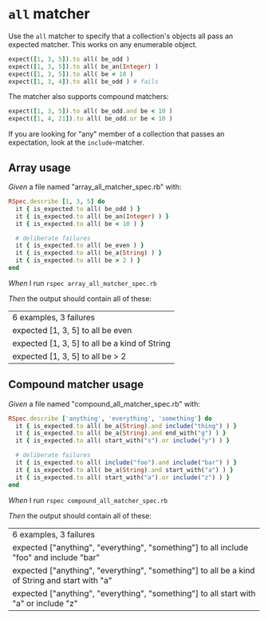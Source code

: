 # `all` matcher

Use the `all` matcher to specify that a collection's objects all pass an expected matcher. This works on any enumerable object.

  ```ruby
  expect([1, 3, 5]).to all( be_odd )
  expect([1, 3, 5]).to all( be_an(Integer) )
  expect([1, 3, 5]).to all( be < 10 )
  expect([1, 3, 4]).to all( be_odd ) # fails
  ```

  The matcher also supports compound matchers:

  ```ruby
  expect([1, 3, 5]).to all( be_odd.and be < 10 )
  expect([1, 4, 21]).to all( be_odd.or be < 10 )
  ```

  If you are looking for "any" member of a collection that passes an expectation, look at the `include`-matcher.

## Array usage

_Given_ a file named "array_all_matcher_spec.rb" with:

```ruby
RSpec.describe [1, 3, 5] do
  it { is_expected.to all( be_odd ) }
  it { is_expected.to all( be_an(Integer) ) }
  it { is_expected.to all( be < 10 ) }

  # deliberate failures
  it { is_expected.to all( be_even ) }
  it { is_expected.to all( be_a(String) ) }
  it { is_expected.to all( be > 2 ) }
end
```

_When_ I run `rspec array_all_matcher_spec.rb`

_Then_ the output should contain all of these:

|                                               |
|-----------------------------------------------|
| 6 examples, 3 failures                        |
| expected [1, 3, 5] to all be even             |
| expected [1, 3, 5] to all be a kind of String |
| expected [1, 3, 5] to all be > 2              |

## Compound matcher usage

_Given_ a file named "compound_all_matcher_spec.rb" with:

```ruby
RSpec.describe ['anything', 'everything', 'something'] do
  it { is_expected.to all( be_a(String).and include("thing") ) }
  it { is_expected.to all( be_a(String).and end_with("g") ) }
  it { is_expected.to all( start_with("s").or include("y") ) }

  # deliberate failures
  it { is_expected.to all( include("foo").and include("bar") ) }
  it { is_expected.to all( be_a(String).and start_with("a") ) }
  it { is_expected.to all( start_with("a").or include("z") ) }
end
```

_When_ I run `rspec compound_all_matcher_spec.rb`

_Then_ the output should contain all of these:

|                                                                                                |
|------------------------------------------------------------------------------------------------|
| 6 examples, 3 failures                                                                         |
| expected ["anything", "everything", "something"] to all include "foo" and include "bar"        |
| expected ["anything", "everything", "something"] to all be a kind of String and start with "a" |
| expected ["anything", "everything", "something"] to all start with "a" or include "z"          |
